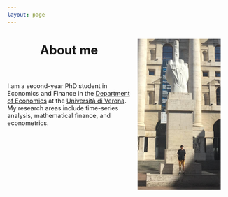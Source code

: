 ```yaml
---
layout: page
---
```


<img src="/pic_milano.jpg" align="right" width="190px" style="margin:16px;" />

<header><strong><h1>About me</h1></strong></header>

<p>I am a second-year PhD student in Economics and Finance in the <a href="https://www.dse.univr.it/?lang=en">Department of Economics</a> at the <a href="https://www.univr.it/en/home">Università di Verona</a>. My research areas include time-series analysis, mathematical finance, and econometrics.</p>

<br clear="right"/>
